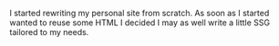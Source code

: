 I started rewriting my personal site from scratch. As soon as I started
wanted to reuse some HTML I decided I may as well write a little SSG tailored
to my needs.
